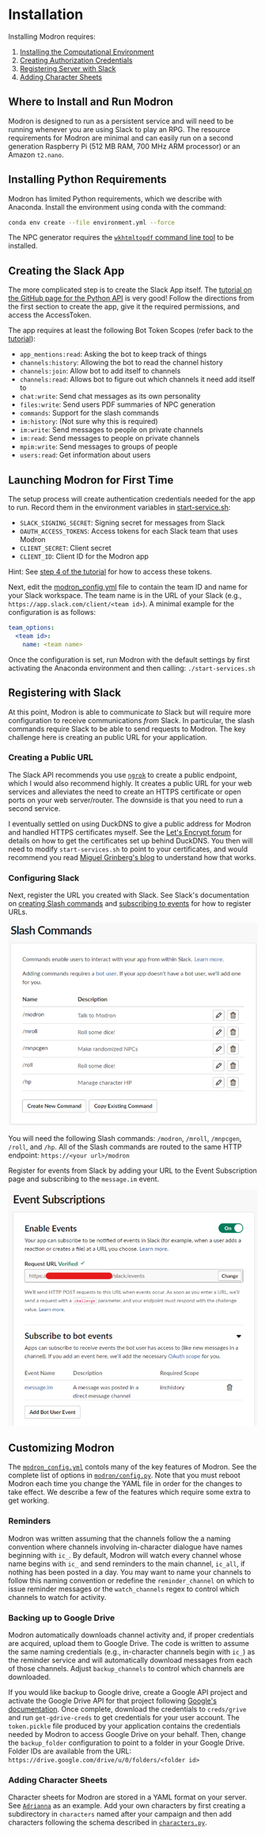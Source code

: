 # Installation

Installing Modron requires:

1. [Installing the Computational Environment](#installing-python-requirements)
1. [Creating Authorization Credentials](#creating-the-slack-app)
1. [Registering Server with Slack](#registering-with-slack)
1. [Adding Character Sheets](#adding-character-sheets)

## Where to Install and Run Modron

Modron is designed to run as a persistent service and will need to be running
whenever you are using Slack to play an RPG. 
The resource requirements for Modron are minimal and can easily run on 
a second generation Raspberry Pi (512 MB RAM, 700 MHz ARM processor) 
or an Amazon `t2.nano`.

## Installing Python Requirements

Modron has limited Python requirements, which we describe with Anaconda.
Install the environment using conda with the command:

```bash
conda env create --file environment.yml --force
```

The NPC generator requires the [`wkhtmltopdf` command line tool](https://wkhtmltopdf.org/index.html) to be installed.

## Creating the Slack App

The more complicated step is to create the Slack App itself.
The [tutorial on the GitHub page for the Python API](https://github.com/slackapi/python-slackclient/tree/master/tutorial)
is very good!
Follow the directions from the first section to create the app,
 give it the required permissions,
 and access the AccessToken.

The app requires at least the following Bot Token Scopes (refer back to the [tutorial](https://github.com/slackapi/python-slackclient/blob/master/tutorial/01-creating-the-slack-app.md#give-your-app-permissions)):
- `app_mentions:read`: Asking the bot to keep track of things
- `channels:history`: Allowing the bot to read the channel history
- `channels:join`: Allow bot to add itself to channels
- `channels:read`: Allows bot to figure out which channels it need add itself to
- `chat:write`: Send chat messages as its own personality
- `files:write`: Send users PDF summaries of NPC generation
- `commands`: Support for the slash commands
- `im:history`: (Not sure why this is required)
- `im:write`: Send messages to people on private channels
- `im:read`: Send messages to people on private channels
- `mpim:write`: Send messages to groups of people
- `users:read`: Get information about users

## Launching Modron for First Time

The setup process will create authentication credentials needed for the app to run.
Record them in the environment variables in [start-service.sh](../start-service.sh):

- `SLACK_SIGNING_SECRET`: Signing secret for messages from Slack
- `OAUTH_ACCESS_TOKENS`: Access tokens for each Slack team that uses Modron
- `CLIENT_SECRET`: Client secret
- `CLIENT_ID`: Client ID for the Modron app
 
Hint: See [step 4 of the tutorial](https://github.com/slackapi/python-slackclient/blob/master/tutorial/04-running-the-app.md)
for how to access these tokens.

Next, edit the [modron_config.yml](../modron_config.yml) file to contain
the team ID and name for your Slack workspace. The team name 
is in the URL of your Slack (e.g., `https://app.slack.com/client/<team id>`).
A minimal example for the configuration is as follows:

```yaml
team_options:
  <team id>:
    name: <team name>
```

Once the configuration is set, run Modron with the default settings by 
first activating the Anaconda environment and then calling: `./start-services.sh`

## Registering with Slack

At this point, Modron is able to communicate *to* Slack but will require more
configuration to receive communications *from* Slack.
In particular, the slash commands require Slack to be able to send requests to Modron.
The key challenge here is creating an public URL for your application.

### Creating a Public URL

The Slack API recommends you use [`ngrok`](https://ngrok.com/) to create a public endpoint, 
which I would also recommend highly.
It creates a public URL for your web services and alleviates the need to create an HTTPS certificate
or open ports on your web server/router.
The downside is that you need to run a second service.

I eventually settled on using DuckDNS to give a public address for Modron and handled HTTPS certificates myself.
See the [Let's Encrypt forum](https://community.letsencrypt.org/t/raspberry-pi-with-duckdns-ddns-failing-to-verify/53567/9)
for details on how to get the certificates set up behind DuckDNS.
You then will need to modify `start-services.sh` to point to your certificates, 
and would recommend you read [Miguel Grinberg's blog](https://blog.miguelgrinberg.com/post/running-your-flask-application-over-https)
to understand how that works.

### Configuring Slack

Next, register the URL you created with Slack.
See Slack's documentation on 
[creating Slash commands](https://api.slack.com/interactivity/slash-commands#creating_commands)
and [subscribing to events](https://api.slack.com/events-api#subscriptions) for how to register URLs.

![slash-commands](img/slash-command-list.png)

You will need the following Slash commands: `/modron`, `/mroll`, `/mnpcgen`, `/roll`,
and `/hp`.
All of the Slash commands are routed to the same HTTP endpoint: `https://<your url>/modron`

Register for events from Slack by adding your URL to the Event Subscription page
and subscribing to the `message.im` event.

![event-subscription](img/event-subscription.png)

## Customizing Modron

The [`modron_config.yml`](../modron_config.yml) contols many of the key features of Modron.
See the complete list of options in [`modron/config.py`](../modron/config.py).
Note that you must reboot Modron each time you change the YAML file in order
for the changes to take effect.
We describe a few of the features which require some extra to get working.

### Reminders

Modron was written assuming that the channels follow the a naming convention
where channels involving in-character dialogue have names beginning with `ic_`.
By default, Modron will watch every channel whose name begins with `ic_`
and send reminders to the main channel, `ic_all`, if nothing has been posted in a day.
You may want to name your channels to follow this naming convention
or redefine the `reminder_channel` on which to issue reminder messages or
the `watch_channels` regex to control which channels to watch for activity.

### Backing up to Google Drive

Modron automatically downloads channel activity and, if proper credentials are acquired,
upload them to Google Drive. 
The code is written to assume the same naming credentials (e.g., in-character channels
begin with `ic_`) as the reminder service and will automatically download messages
from each of those channels.
Adjust `backup_channels` to control which channels are downloaded.

If you would like backup to Google drive, create a Google API project 
and activate the Google Drive API for that project following [Google's documentation](https://developers.google.com/drive/api/v3/enable-drive-api).
Once complete, download the credentials to `creds/grive` and run `get-gdrive-creds` to
get credentials for your user account. 
The `token.pickle` file produced by your application contains the credentials needed by
Modron to access Google Drive on your behalf. 
Then, change the `backup_folder` configuration to point to a folder in your Google Drive.
Folder IDs are available from the URL: `https://drive.google.com/drive/u/0/folders/<folder id>`

### Adding Character Sheets

Character sheets for Modron are stored in a YAML format on your server. 
See [`Adrianna`](../characters/kaluth/adrianna.yml) as an example.
Add your own characters by first creating a subdirectory in `characters` named
after your campaign and then add characters following the schema described 
in [`characters.py`](../modron/characters.py).
